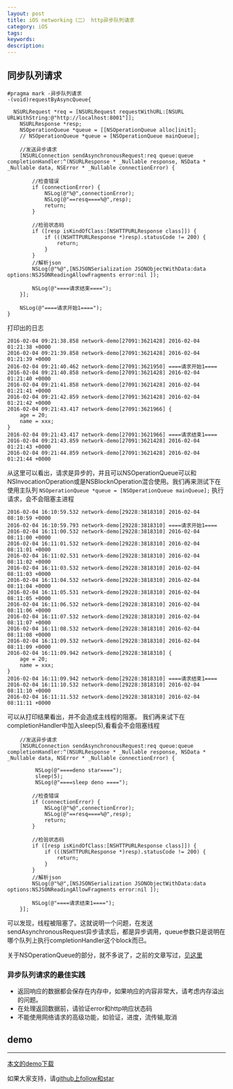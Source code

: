 ```yaml
---
layout: post
title: iOS networking（二） http异步队列请求
category: iOS
tags:
keywords:
description:
---
```



## 同步队列请求

````objc
#pragma mark -异步队列请求
-(void)requestByAsyncQueue{

  NSURLRequest *req = [NSURLRequest requestWithURL:[NSURL URLWithString:@"http://localhost:8001"]];
    NSURLResponse *resp;
    NSOperationQueue *queue = [[NSOperationQueue alloc]init];
    // NSOperationQueue *queue = [NSOperationQueue mainQueue];

    //发送异步请求
    [NSURLConnection sendAsynchronousRequest:req queue:queue completionHandler:^(NSURLResponse * _Nullable response, NSData * _Nullable data, NSError * _Nullable connectionError) {

        //检查错误
        if (connectionError) {
            NSLog(@"%@",connectionError);
            NSLog(@"==resq====%@",resp);
            return;
        }

        //检验状态码
        if ([resp isKindOfClass:[NSHTTPURLResponse class]]) {
            if (((NSHTTPURLResponse *)resp).statusCode != 200) {
                return;
            }
        }
        //解析json
        NSLog(@"%@",[NSJSONSerialization JSONObjectWithData:data options:NSJSONReadingAllowFragments error:nil ]);

        NSLog(@"====请求结束====");
    }];

    NSLog(@"====请求开始1====");
}

````

打印出的日志

````
2016-02-04 09:21:38.858 network-demo[27091:3621428] 2016-02-04 01:21:38 +0000
2016-02-04 09:21:39.858 network-demo[27091:3621428] 2016-02-04 01:21:39 +0000
2016-02-04 09:21:40.462 network-demo[27091:3621950] ====请求开始1====
2016-02-04 09:21:40.858 network-demo[27091:3621428] 2016-02-04 01:21:40 +0000
2016-02-04 09:21:41.858 network-demo[27091:3621428] 2016-02-04 01:21:41 +0000
2016-02-04 09:21:42.859 network-demo[27091:3621428] 2016-02-04 01:21:42 +0000
2016-02-04 09:21:43.417 network-demo[27091:3621966] {
    age = 20;
    name = xxx;
}
2016-02-04 09:21:43.417 network-demo[27091:3621966] ====请求结束1====
2016-02-04 09:21:43.859 network-demo[27091:3621428] 2016-02-04 01:21:43 +0000
2016-02-04 09:21:44.859 network-demo[27091:3621428] 2016-02-04 01:21:44 +0000
````


从这里可以看出，请求是异步的，并且可以NSOperationQueue可以和NSInvocationOperation或是NSBlocknOperation混合使用。我们再来测试下在使用主队列 ```` NSOperationQueue *queue = [NSOperationQueue mainQueue]; ```` 执行请求，会不会阻塞主进程

````
2016-02-04 16:10:59.532 network-demo[29228:3818310] 2016-02-04 08:10:59 +0000
2016-02-04 16:10:59.793 network-demo[29228:3818310] ====请求开始1====
2016-02-04 16:11:00.532 network-demo[29228:3818310] 2016-02-04 08:11:00 +0000
2016-02-04 16:11:01.532 network-demo[29228:3818310] 2016-02-04 08:11:01 +0000
2016-02-04 16:11:02.531 network-demo[29228:3818310] 2016-02-04 08:11:02 +0000
2016-02-04 16:11:03.532 network-demo[29228:3818310] 2016-02-04 08:11:03 +0000
2016-02-04 16:11:04.532 network-demo[29228:3818310] 2016-02-04 08:11:04 +0000
2016-02-04 16:11:05.531 network-demo[29228:3818310] 2016-02-04 08:11:05 +0000
2016-02-04 16:11:06.532 network-demo[29228:3818310] 2016-02-04 08:11:06 +0000
2016-02-04 16:11:07.532 network-demo[29228:3818310] 2016-02-04 08:11:07 +0000
2016-02-04 16:11:08.532 network-demo[29228:3818310] 2016-02-04 08:11:08 +0000
2016-02-04 16:11:09.532 network-demo[29228:3818310] 2016-02-04 08:11:09 +0000
2016-02-04 16:11:09.942 network-demo[29228:3818310] {
    age = 20;
    name = xxx;
}
2016-02-04 16:11:09.942 network-demo[29228:3818310] ====请求结束1====
2016-02-04 16:11:10.532 network-demo[29228:3818310] 2016-02-04 08:11:10 +0000
2016-02-04 16:11:11.532 network-demo[29228:3818310] 2016-02-04 08:11:11 +0000
````

可以从打印结果看出，并不会造成主线程的阻塞。 我们再来试下在completionHandler中加入sleep(5),看看会不会阻塞线程

````
    //发送异步请求
    [NSURLConnection sendAsynchronousRequest:req queue:queue completionHandler:^(NSURLResponse * _Nullable response, NSData * _Nullable data, NSError * _Nullable connectionError) {

         NSLog(@"====deno star====");
         sleep(5);
         NSLog(@"====sleep deno ====");

        //检查错误
        if (connectionError) {
            NSLog(@"%@",connectionError);
            NSLog(@"==resq====%@",resp);
            return;
        }

        //检验状态码
        if ([resp isKindOfClass:[NSHTTPURLResponse class]]) {
            if (((NSHTTPURLResponse *)resp).statusCode != 200) {
                return;
            }
        }
        //解析json
        NSLog(@"%@",[NSJSONSerialization JSONObjectWithData:data options:NSJSONReadingAllowFragments error:nil ]);

        NSLog(@"====请求结束1====");
    }];

````

可以发现，线程被阻塞了。这就说明一个问题，在发送sendAsynchronousRequest异步请求后，都是异步调用，queue参数只是说明在哪个队列上执行completionHandler这个block而已。

关于NSOperationQueue的部分，就不多说了，之前的文章写过，[见这里](http://liuyanwei.jumppo.com/2015/08/19/ios-ThreadAndAsynchronization.html)

### 异步队列请求的最佳实践

-   返回响应的数据都会保存在内存中，如果响应的内容非常大，请考虑内存溢出的问题。
-   在处理返回数据前，请验证error和http响应状态码
-   不能使用网络请求的高级功能，如验证，进度，流传输,取消


## demo
---

[本文的demo下载](https://github.com/coolnameismy/demo/tree/master/network-demo)

如果大家支持，请[github上follow和star](https://github.com/coolnameismy)


